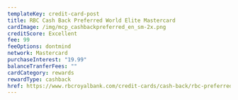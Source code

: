 ```yaml
---
templateKey: credit-card-post
title: RBC Cash Back Preferred World Elite Mastercard
cardImage: /img/mcp_cashbackpreferred_en_sm-2x.png
creditScore: Excellent
fee: 99
feeOptions: dontmind
network: Mastercard
purchaseInterest: "19.99"
balanceTranferFees: ""
cardCategory: rewards
rewardType: cashback
href: https://www.rbcroyalbank.com/credit-cards/cash-back/rbc-preferred-world-elite-mastercard.html
---
```

